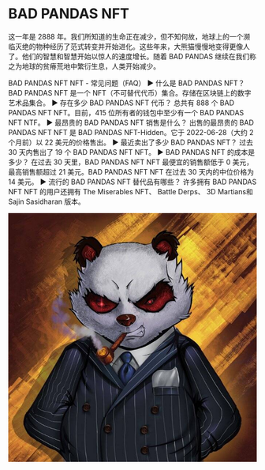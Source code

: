 # BAD PANDAS NFT

这一年是 2888 年。我们所知道的生命正在减少，但不知何故，地球上的一个濒临灭绝的物种经历了范式转变并开始进化。这些年来，大熊猫慢慢地变得更像人了。他们的智慧和智慧开始以惊人的速度增长。随着 BAD PANDAS 继续在我们称之为地球的贫瘠荒地中繁衍生息，人类开始减少。

BAD PANDAS NFT NFT - 常见问题（FAQ）
▶ 什么是 BAD PANDAS NFT？
BAD PANDAS NFT 是一个 NFT（不可替代代币）集合。存储在区块链上的数字艺术品集合。
▶ 存在多少 BAD PANDAS NFT 代币？
总共有 888 个 BAD PANDAS NFT NFT。目前，415 位所有者的钱包中至少有一个 BAD PANDAS NFT NTF。
▶ 最昂贵的 BAD PANDAS NFT 销售是什么？
出售的最昂贵的 BAD PANDAS NFT NFT 是 BAD PANDAS NFT-Hidden。它于 2022-06-28（大约 2 个月前）以 22 美元的价格售出。
▶ 最近卖出了多少 BAD PANDAS NFT？
过去 30 天内售出了 19 个 BAD PANDAS NFT NFT。
▶ BAD PANDAS NFT 的成本是多少？
在过去 30 天里，BAD PANDAS NFT NFT 最便宜的销售额低于 0 美元，最高销售额超过 21 美元。BAD PANDAS NFT NFT 在过去 30 天内的中位价格为 14 美元。
▶ 流行的 BAD PANDAS NFT 替代品有哪些？
许多拥有 BAD PANDAS NFT NFT 的用户还拥有 The Miserables NFT、 Battle Derps、 3D Martians和 Sajin Sasidharan 版本。

![FWRHQXGWYAASE4q](FWRHQXGWYAASE4q.jpg)
